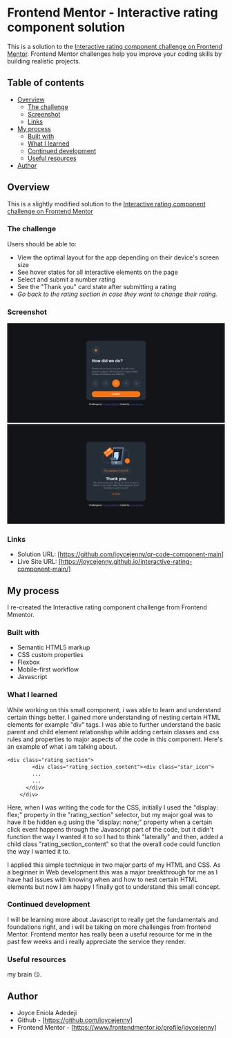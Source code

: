 # Frontend Mentor - Interactive rating component solution

This is a solution to the [Interactive rating component challenge on Frontend Mentor](https://www.frontendmentor.io/challenges/interactive-rating-component-koxpeBUmI). Frontend Mentor challenges help you improve your coding skills by building realistic projects.

## Table of contents

- [Overview](#overview)
  - [The challenge](#the-challenge)
  - [Screenshot](#screenshot)
  - [Links](#links)
- [My process](#my-process)
  - [Built with](#built-with)
  - [What I learned](#what-i-learned)
  - [Continued development](#continued-development)
  - [Useful resources](#useful-resources)
- [Author](#author)

## Overview

This is a slightly modified solution to the [Interactive rating component challenge on Frontend Mentor](https://www.frontendmentor.io/challenges/interactive-rating-component-koxpeBUmI)

### The challenge

Users should be able to:

- View the optimal layout for the app depending on their device's screen size
- See hover states for all interactive elements on the page
- Select and submit a number rating
- See the "Thank you" card state after submitting a rating
- _Go back to the rating section in case they want to change their rating._

### Screenshot

![](./screenshot_1.png)
![](./screenshot_2.png)

### Links

- Solution URL: [https://github.com/joycejenny/qr-code-component-main]
- Live Site URL: [https://joycejenny.github.io/interactive-rating-component-main/]

## My process

I re-created the Interactive rating component challenge from Frontend Mmentor.

### Built with

- Semantic HTML5 markup
- CSS custom properties
- Flexbox
- Mobile-first workflow
- Javascript

### What I learned

While working on this small component, i was able to learn and understand certain things better.
I gained more understanding of nesting certain HTML elements for example "div" tags.
I was able to further understand the basic parent and child element relationship while adding certain classes and css rules and properties to major aspects of the code in this component. Here's an example of what i am talking about.

```
<div class="rating_section">
        <div class="rating_section_content"><div class="star_icon">
        ...
        ...
      </div>
    </div>

```

Here, when I was writing the code for the CSS, initially I used the "display: flex;" property in the "rating_section" selector, but my major goal was to have it be hidden e.g using the "display: none;" property when a certain click event happens through the Javascript part of the code, but it didn't function the way I wanted it to so I had to think "laterally" and then, added a child class "rating_section_content" so that the overall code could function the way I wanted it to.

I applied this simple technique in two major parts of my HTML and CSS. As a beginner in Web development this was a major breakthrough for me as I have had issues with knowing when and how to nest certain HTML elements but now I am happy I finally got to understand this small concept.

### Continued development

I will be learning more about Javascript to really get the fundamentals and foundations right, and i will be taking on more challenges from frontend Mentor. Frontend mentor has really been a useful resource for me in the past few weeks and i really appreciate the service they render.

### Useful resources

my brain 😏.

## Author

- Joyce Eniola Adedeji
- Github - [https://github.com/joycejenny]
- Frontend Mentor - [https://www.frontendmentor.io/profile/joycejenny]
